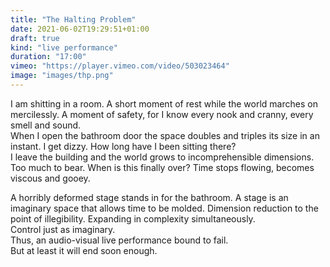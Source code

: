 ```yaml
---
title: "The Halting Problem"
date: 2021-06-02T19:29:51+01:00
draft: true
kind: "live performance"
duration: "17:00"
vimeo: "https://player.vimeo.com/video/503023464"
image: "images/thp.png"
---
```


I am shitting in a room. A short moment of rest while the world marches on mercilessly. A moment of safety, for I know every nook and cranny,
every smell and sound. \
When I open the bathroom door the space doubles and triples its size in an
instant. I get dizzy. How long have I been sitting there? \
I leave the building and the world grows to incomprehensible dimensions. \
Too much to bear. When is this finally over? Time stops flowing, becomes 
viscous and gooey. 

A horribly deformed stage stands in for the bathroom. A stage is an
imaginary space that allows time to be molded. Dimension reduction
to the point of illegibility. Expanding in complexity simultaneously. \
Control just as imaginary. \
Thus, an audio-visual live performance bound to fail. \
But at least it will end soon enough.
